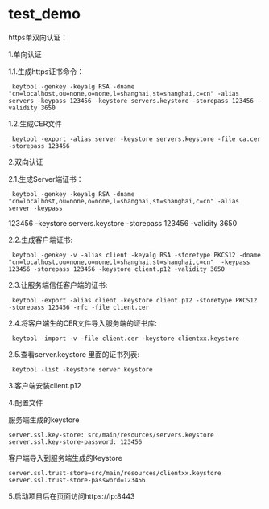 # test_demo
https单双向认证：

1.单向认证

 1.1.生成https证书命令：

     keytool -genkey -keyalg RSA -dname "cn=localhost,ou=none,o=none,l=shanghai,st=shanghai,c=cn" -alias servers -keypass 123456 -keystore servers.keystore -storepass 123456 -validity 3650    

 1.2.生成CER文件

     keytool -export -alias server -keystore servers.keystore -file ca.cer -storepass 123456

2.双向认证

 2.1.生成Server端证书：

     keytool -genkey -keyalg RSA -dname "cn=localhost,ou=none,o=none,l=shanghai,st=shanghai,c=cn" -alias server -keypass 
123456 -keystore servers.keystore -storepass 123456 -validity 3650

 2.2.生成客户端证书:

     keytool -genkey -v -alias client -keyalg RSA -storetype PKCS12 -dname "cn=localhost,ou=none,o=none,l=shanghai,st=shanghai,c=cn"  -keypass 123456 -storepass 123456 -keystore client.p12 -validity 3650

 2.3.让服务端信任客户端的证书:

     keytool -export -alias client -keystore client.p12 -storetype PKCS12 -storepass 123456 -rfc -file client.cer

 2.4.将客户端生的CER文件导入服务端的证书库:

     keytool -import -v -file client.cer -keystore clientxx.keystore

 2.5.查看server.keystore 里面的证书列表:

     keytool -list -keystore server.keystore

3.客户端安装client.p12

4.配置文件

  服务端生成的keystore

    server.ssl.key-store: src/main/resources/servers.keystore
    server.ssl.key-store-password: 123456

  客户端导入到服务端生成的Keystore

    server.ssl.trust-store=src/main/resources/clientxx.keystore
    server.ssl.trust-store-password=123456

5.启动项目后在页面访问https://ip:8443